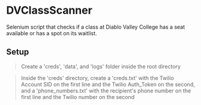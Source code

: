 # DVClassScanner
Selenium script that checks if a class at Diablo Valley College has a seat available or has a spot on its waitlist.

## Setup
> Create a 'creds', 'data', and 'logs' folder inside the root directory

> Inside the 'creds' directory, create a 'creds.txt' with the Twilio Account SID on the first line and the Twilio Auth_Token on the second, and a 'phone_numbers.txt' with the recipient's phone number on the first line and the Twilio number on the second
